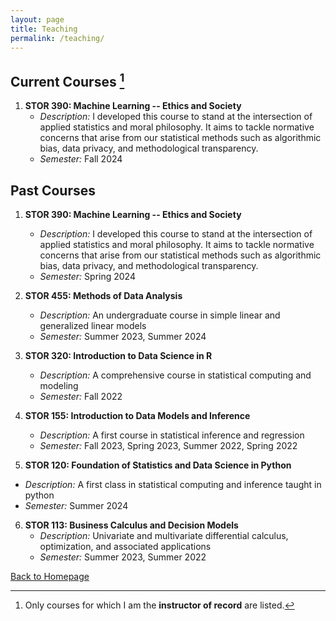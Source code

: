 ```yaml
---
layout: page
title: Teaching
permalink: /teaching/
---
```


## Current Courses [^1]

1. **STOR 390: Machine Learning -- Ethics and Society**
   - *Description:* I developed this course to stand at the intersection of applied statistics and moral philosophy.  It aims to tackle normative concerns that arise from our statistical methods such as algorithmic bias, data privacy, and methodological transparency.  
   - *Semester:* Fall 2024
   

## Past Courses

1. **STOR 390: Machine Learning -- Ethics and Society**
   - *Description:* I developed this course to stand at the intersection of applied statistics and moral philosophy.  It aims to tackle normative concerns that arise from our statistical methods such as algorithmic bias, data privacy, and methodological transparency.  
   - *Semester:* Spring 2024
     
2. **STOR 455: Methods of Data Analysis**
   - *Description:* An undergraduate course in simple linear and generalized linear models
   - *Semester:* Summer 2023, Summer 2024

3. **STOR 320: Introduction to Data Science in R**
   - *Description:* A comprehensive course in statistical computing and modeling
   - *Semester:* Fall 2022
     
4. **STOR 155: Introduction to Data Models and Inference**
   - *Description:* A first course in statistical inference and regression
   - *Semester:* Fall 2023, Spring 2023, Summer 2022, Spring 2022
     
5.  **STOR 120: Foundation of Statistics and Data Science in Python**
   - *Description:* A first class in statistical computing and inference taught in python
   - *Semester:* Summer 2024
     
6. **STOR 113: Business Calculus and Decision Models**
   - *Description:* Univariate and multivariate differential calculus, optimization, and associated applications
   - *Semester:* Summer 2023, Summer 2022

[^1]: Only courses for which I am the **instructor of record** are listed.
  
[Back to Homepage](index.md)
   
